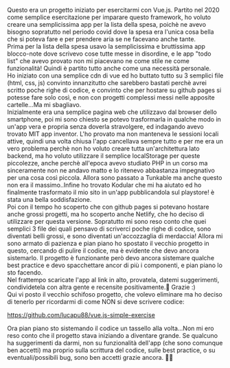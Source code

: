 Questo era un progetto iniziato per esercitarmi con Vue.js. Partito nel 2020 come semplice esercitazione per imparare questo framework, ho voluto creare una semplicissima app per la lista della spesa, poichè ne avevo bisogno sopratutto nel periodo covid dove la spesa era l'unica cosa bella che si poteva fare e per prendere aria se ne facevano anche tante.<br>
Prima per la lista della spesa usavo la semplicissima e bruttissima app blocco-note dove scrivevo cose tutte messe in disordine, e le app "todo list" che avevo provato non mi piacevano ne come stile ne come funzionalità! Quindi è partito tutto anche come una necessità personale.<br>
Ho iniziato con una semplice cdn di vue ed ho buttato tutto su 3 semplici file (html, css, js) convinto innanzitutto che sarebbero bastati perchè avrei scritto poche righe di codice, e convinto che per hostare su github pages si potesse fare solo così, e non con progetti complessi messi nelle apposite cartelle...Ma mi sbagliavo.<br>
Inizialmente era una semplice pagina web che utilizzavo dal browser dello smartphone, poi mi sono chiesto se potevo trasformarla in qualche modo in un'app vera e propria senza doverla stravolgere, ed indagando avevo trovato MIT app inventor. L'ho provato ma non manteneva le sessioni locali attive, quindi una volta chiusa l'app cancellava sempre tutto e per me era un vero problema perchè non ho voluto creare tutta un'architettura lato backend, ma ho voluto utilizzare il semplice localStorage per queste piccolezze, anche perchè all'epoca avevo studiato PHP in un corso ma sinceramente non ne andavo matto e lo ritenevo abbastanza impegnativo per una cosa così piccola. Allora sono passato a Tunkable ma anche questo non era il massimo..Infine ho trovato Kodular che mi ha aiutato ed ho finalmente trasformato il mio sito in un'app pubblicandola sul playstore! è stata una bella soddisfazione.<br>
Poi con il tempo ho scoperto che con github pages si potevano hostare anche grossi progetti, ma ho scoperto anche Netlify, che ho deciso di utilizzare per questa versione. Sopratutto mi sono reso conto che quei semplici 3 file dei quali pensavo di scriverci poche righe di codice, sono diventati belli grossi, e sono diventati un'accozzaglia di merdaccia! Allora mi sono armato di pazienza e pian piano ho spostato il vecchio progetto in questo, cercando di pulire il codice, ma è evidente che devo ancora sistemarlo. Il progetto è funzionante però devo ancora sistemare qualche best practice e devo spacchettare ancor di più i componenti, e pian piano lo sto facendo.<br>
Nel frattempo scaricate l'app al link in alto, provatela, datemi suggerimenti, condividetela con altra gente e recensite positivamente.🤪 Grazie :) <br>
Qui vi posto il vecchio schifoso progetto, che volevo eliminare ma ho deciso di tenerlo per ricordarmi di come NON si deve scrivere codice:

https://github.com/lucapu88/vue.js-simple-exercise

Ora pian piano sto sistemando il codice un tassello alla volta...Non mi ero reso conto che il progetto stava iniziando a diventare grande. Se qualcuno ha suggerimenti da darmi, non su funzionalità dell'app (che sono comunque ben accetti) ma proprio sulla scrittura del codice, sulle best practice, o su eventuali/possibili bug, sono ben accetti grazie ancora. 🙏😊
